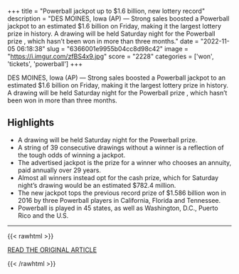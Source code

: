 +++
title = "Powerball jackpot up to $1.6 billion, new lottery record"
description = "DES MOINES, Iowa (AP) — Strong sales boosted a Powerball jackpot to an estimated $1.6 billion on Friday, making it the largest lottery prize in history. A drawing will be held Saturday night for the Powerball prize , which hasn’t been won in more than three months."
date = "2022-11-05 06:18:38"
slug = "6366001e9955b04cc8d98c42"
image = "https://i.imgur.com/zfBS4x9.jpg"
score = "2228"
categories = ['won', 'tickets', 'powerball']
+++

DES MOINES, Iowa (AP) — Strong sales boosted a Powerball jackpot to an estimated $1.6 billion on Friday, making it the largest lottery prize in history. A drawing will be held Saturday night for the Powerball prize , which hasn’t been won in more than three months.

## Highlights

- A drawing will be held Saturday night for the Powerball prize.
- A string of 39 consecutive drawings without a winner is a reflection of the tough odds of winning a jackpot.
- The advertised jackpot is the prize for a winner who chooses an annuity, paid annually over 29 years.
- Almost all winners instead opt for the cash prize, which for Saturday night’s drawing would be an estimated $782.4 million.
- The new jackpot tops the previous record prize of $1.586 billion won in 2016 by three Powerball players in California, Florida and Tennessee.
- Powerball is played in 45 states, as well as Washington, D.C., Puerto Rico and the U.S.

---

{{< rawhtml >}}
  <p class="article-category">
    <a target="_blank" href="https://apnews.com/article/business-lotteries-iowa-de49ea8a734ba9ae918cd07abbf1199f?utm_source=ground.news&amp;utm_medium=referral">READ THE ORIGINAL ARTICLE</a>
  </p>
{{< /rawhtml >}}
